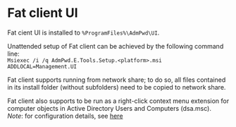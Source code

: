 ﻿# Fat client UI
Fat cient UI is installed to <code>%ProgramFiles%\AdmPwd\UI</code>.

Unattended setup of Fat client can be achieved by the following command line:  
<code>Msiexec /i /q AdmPwd.E.Tools.Setup.&lt;platform&gt;.msi ADDLOCAL=Management.UI</code>

Fat client supports running from network share; to do so, all files contained in its install folder (without subfolders) need to be copied to network share.

Fat client also supports to be run as a right-click context menu extension for computer objects in Active Directory Users and Computers (dsa.msc).  
*Note*: for configuration details, see [here](http://etutorials.org/Server+Administration/Active+directory/Part+III+Scripting+Active+Directory+with+ADSI+ADO+and+WMI/Chapter+24.+Extending+the+Schema+and+the+Active+Directory+Snap-Ins/24.2+Customizing+the+Active+Directory+Administrative+Snap-ins/)